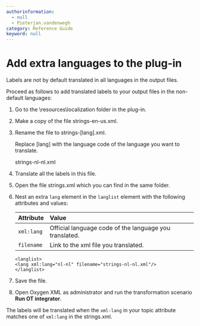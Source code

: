 ```yaml
---
authorinformation:
  - null
  - Pieterjan.vandenwegh
category: Reference Guide
keyword: null
---
```


# Add extra languages to the plug-in

Labels are not by default translated in all languages in the output files.

Proceed as follows to add translated labels to your output files in the non-default languages:

1. Go to the \resources\localization folder in the plug-in.
2. Make a copy of the file strings-en-us.xml.
3. Rename the file to strings-\[lang\].xml.

   Replace \[lang\] with the language code of the language you want to translate.

   strings-nl-nl.xml

4. Translate all the labels in this file.
5. Open the file strings.xml which you can find in the same folder.
6. Nest an extra `lang` element in the `langlist` element with the following attributes and values:

   | Attribute | Value |
   | :--- | :--- |
   | `xml:lang` | Official language code of the language you translated. |
   | `filename` | Link to the xml file you translated. |

   ```text
   <langlist>
   <lang xml:lang="nl-nl" filename="strings-nl-nl.xml"/>
   </langlist>
   ```

7. Save the file.
8. Open Oxygen XML as administrator and run the transformation scenario **Run OT integrator**.

The labels will be translated when the `xml-lang` in your topic attribute matches one of `xml:lang` in the strings.xml.


